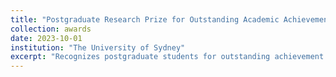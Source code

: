 ```yaml
---
title: "Postgraduate Research Prize for Outstanding Academic Achievement"
collection: awards
date: 2023-10-01
institution: "The University of Sydney"
excerpt: "Recognizes postgraduate students for outstanding achievement in research publication."
---
```

